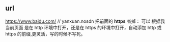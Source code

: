 ## url
https://www.baidu.com/
// yanxuan.nosdn
把前面的 **https** 省掉： 可以 根据我当前页面 是在 http 环境中打开，还是在 https 的环境中打开，自动添加 http 或 https 的前缀,更灵活，写的时候不写死。
